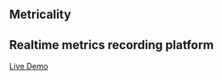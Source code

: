 ## Metricality
Realtime metrics recording platform
---
[Live Demo](https://metricality-f7392.firebaseapp.com/)